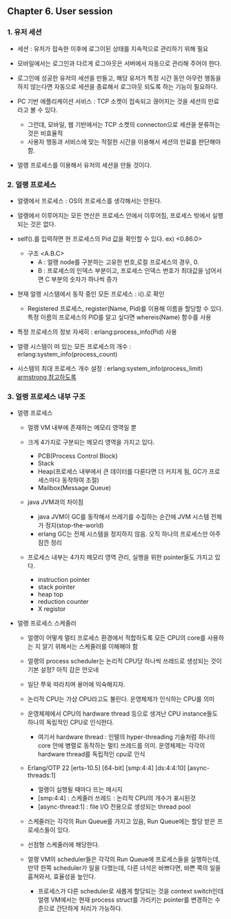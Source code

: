## Chapter 6. User session

### 1. 유저 세션 

* 세션 : 유저가 접속한 이후에 로그이된 상태를 지속적으로 관리하기 위해 필요

* 모바일에서는 로그인과 다르게 로그아웃은 서버에서 자동으로 관리해 주어야 한다.

* 로그인에 성공한 유저의 세션을 만들고, 해당 유저가 특정 시간 동안 아무런 행동을 하지 않는다면 자동으로 세션을 종료해서 로그아웃 되도록 하는 기능이 필요하다.

* PC 기반 애플리케이션 서비스 : TCP 소켓이 접속되고 끊어지는 것을 세션의 만료라고 볼 수 있다.
    
    * 그런데, 모바일, 웹 기반에서는 TCP 소켓의 connecton으로 세션을 분류하는 것은 비효율적
    * 사용자 행동과 서비스에 맞는 적절한 시간을 이용해서 세션의 만료를 판단해야 함.

* 얼랭 프로세스를 이용해서 유저의 세션을 만들 것이다.

### 2. 얼랭 프로세스

* 얼랭에서 프로세스 : OS의 프로세스를 생각해서는 안된다. 
* 얼랭에서 이루어지는 모든 연산은 프로세스 안에서 이루어짐, 프로세스 밖에서 실행되는 것은 없다.

* self().를 입력하면 현 프로세스의 Pid 값을 확인할 수 있다. ex) <0.86.0>

    * 구조 <A.B.C> 
        * A : 얼랭 node를 구분하는 고유한 번호,로컬 프로세스의 경우, 0. 
        * B : 프로세스의 인덱스 부분이고, 프로세스 인덱스 번호가 최대값을 넘어서면 C 부분의 숫자가 하나씩 증가

* 현재 얼랭 시스템에서 동작 중인 모든 프로세스 : i().로 확인 

    * Registered 프로세스, register(Name, Pid)를 이용해 이름을 할당할 수 있다. 특정 이름의 프로세스의 PID를 알고 싶다면 whereis(Name) 함수를 사용

* 특정 프로세스의 정보 자세히 : erlang:process_info(Pid) 사용 
* 얼랭 시스템이 떠 있는 모든 프로세스의 개수 : erlang:system_info(process_count)
* 시스템의 최대 프로세스 개수 설정 : erlang:system_info(process_limit)  [armstrong 참고하도록](https://github.com/taewookimmr/Erlang-Friend/tree/v1/erlang_armstrong/8_concurrent_programming)



### 3. 얼랭 프로세스 내부 구조

* 얼랭 프로세스 

    * 얼랭 VM 내부에 존재하는 메모리 영역일 뿐
    * 크게 4가지로 구분되는 메모리 영역을 가지고 있다.
        * PCB(Process Control Block)
        * Stack
        * Heap(프로세스 내부에서 큰 데이터를 다룬다면 더 커지게 됨, GC가 프로세스마다 동작하여 조절)
        * Mailbox(Message Queue)
    
    * java JVM과의 차이점
        * java JVM이 GC를 동작해서 쓰레기를 수집하는 순간에 JVM 시스템 전체가 정지(stop-the-world)
        * erlang GC는 전체 시스템을 정지하지 않음. 오직 하나의 프로세스만 아주 잠깐 정리 

    * 프로세스 내부는 4가지 메모리 영역 관리, 실행을 위한 pointer들도 가지고 있다.
        * instruction pointer
        * stack pointer
        * heap top
        * reduction counter
        * X registor
    
* 얼랭 프로세스 스케줄러 

    * 얼랭이 어떻게 멀티 프로세스 환경에서 적합하도록 모든 CPU의 core를 사용하는 지 알기 위해서는 스케줄러를 이해해야 함
    * 얼랭의 process scheduler는 논리적 CPU당 하나씩 쓰레드로 생성되는 것이 기본 설정? 아직 감은 안오네
    * 일단 쭈욱 따라치며 용어에 익숙해지자.
    * 논리적 CPU는 가상 CPU라고도 불린다. 운영체제가 인식하는 CPU를 의미
    * 운영체제에서 CPU의 hardware thread 등으로 생겨난 CPU instance들도 하나의 독립적인 CPU로 인식한다.
        * 여기서 hardware thread : 인텔의 hyper-threading 기술처럼 하나의 core 안에 병렬로 동작하는 멀티 쓰레드를 의미. 운영체제는 각각의 hardware thread를 독립적인 cpu로 인식

    * Erlang/OTP 22 [erts-10.5] [64-bit] [smp:4:4] [ds:4:4:10] [async-threads:1]
        * 얼랭이 실행될 때마다 뜨는 메시지
        * [smp:4:4] : 스케줄러 쓰레드 : 논리적 CPU의 개수가 표시된것 
        * [async-thread:1] : file I/O 전용으로 생성되는 thread pool
    
    * 스케줄러는 각각의 Run Queue를 가지고 있음, Run Queue에는 할당 받은 프로세스들이 있다. 
    * 선점형 스케줄러에 해당한다. 

    * 얼랭 VM의 scheduler들은 각각의 Run Queue에 프로세스들을 실행하는데, 만약 한쪽 scheduler가 일을 다했는데, 다른 녀석은 바쁘다면, 바쁜 쪽의 일을 훔쳐와서, 효율성을 높인다.
        * 프로세스가 다른 scheduler로 새롭게 할당되는 것을 context switch인데 얼랭 VM에서는 현재 process struct를 가리키는 pointer를 변경하는 수준으로 간단하게 처리가 가능하다.

        




